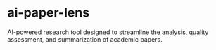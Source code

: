 # ai-paper-lens
AI-powered research tool designed to streamline the analysis, quality assessment, and summarization of academic papers.
